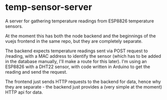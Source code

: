 # temp-sensor-server
A server for gathering temperature readings from ESP8826 temperature sensors.

At the moment this has both the node backend and the beginnings of the vuejs frontend in the same repo, but they are completely separate.

The backend expects temperature readings sent via POST request to /reading, with a MAC address to identify the sensor (which has to be added in the database manually, I'll make a route for this later).
I'm using an ESP8826 with a DHT22 sensor, with code written in Arduino to get the reading and send the request.

The frontend just sends HTTP requests to the backend for data, hence why they are separate - the backend just provides a (very simple at the moment) HTTP api for data.
